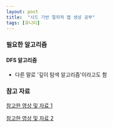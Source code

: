 ```yaml
---
layout: post
title:  "시드 기반 절차적 맵 생성 공부"
tags: [유니티]
---
```


### 필요한 알고리즘

#### DFS 알고리즘

- 다른 말로 '깊이 탐색 알고리즘'이라고도 함

### 참고 자료

[참고한 영상 및 자료 1](https://youtu.be/FXjvakWn6T0?si=CuLU0fwIgt3g0lzB)

[참고한 영상 및 자료 2](https://youtu.be/gHU5RQWbmWE?si=nKt6JYluszbcQ5b-)